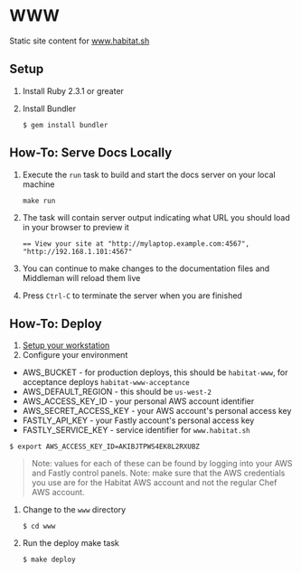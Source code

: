 # WWW

Static site content for www.habitat.sh

## Setup

1. Install Ruby 2.3.1 or greater
1. Install Bundler

    ```
    $ gem install bundler
    ```

## How-To: Serve Docs Locally

1. Execute the `run` task to build and start the docs server on your local machine

    `make run`

1. The task will contain server output indicating what URL you should load in your browser to preview it

    `== View your site at "http://mylaptop.example.com:4567", "http://192.168.1.101:4567"`

1. You can continue to make changes to the documentation files and Middleman will reload them live
1. Press `Ctrl-C` to terminate the server when you are finished

## How-To: Deploy

1. [Setup your workstation](#setup)
1. Configure your environment

  * AWS_BUCKET - for production deploys, this should be `habitat-www`, for acceptance deploys `habitat-www-acceptance`
  * AWS_DEFAULT_REGION - this should be `us-west-2`
  * AWS_ACCESS_KEY_ID - your personal AWS account identifier
  * AWS_SECRET_ACCESS_KEY - your AWS account's personal access key
  * FASTLY_API_KEY - your Fastly account's personal access key
  * FASTLY_SERVICE_KEY - service identifier for `www.habitat.sh`

  ```
  $ export AWS_ACCESS_KEY_ID=AKIBJTPWS4EK8L2RXUBZ
  ```

  > Note: values for each of these can be found by logging into your AWS and Fastly control panels.
  > Note: make sure that the AWS credentials you use are for the Habitat AWS account and not the regular Chef AWS account.

1. Change to the `www` directory

   ```
   $ cd www
   ```

1. Run the deploy make task

    ```
    $ make deploy
    ```
